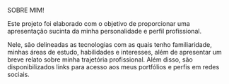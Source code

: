 SOBRE MIM!

Este projeto foi elaborado com o objetivo de proporcionar uma apresentação sucinta da minha personalidade e perfil profissional.

Nele, são delineadas as tecnologias com as quais tenho familiaridade, minhas áreas de estudo, habilidades e interesses, além de apresentar um breve relato sobre minha trajetória profissional. Além disso, são disponibilizados links para acesso aos meus portfólios e perfis em redes sociais.